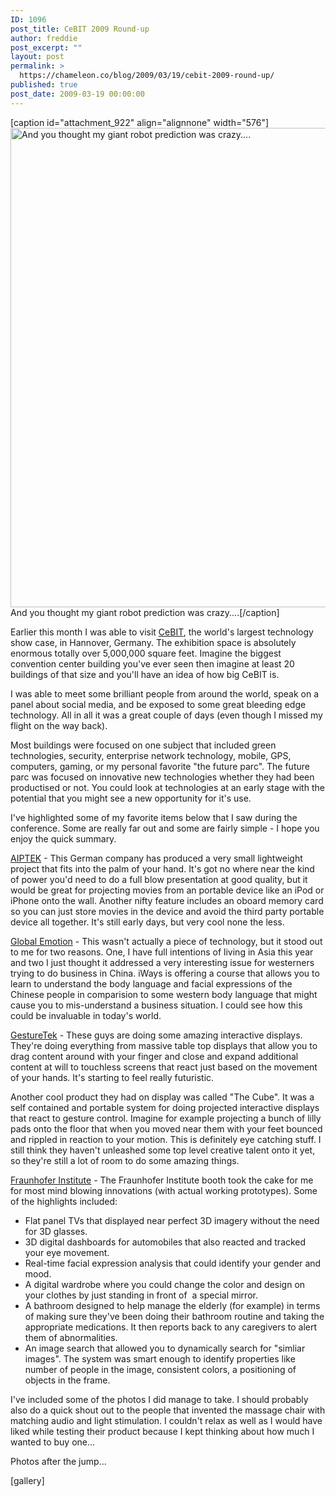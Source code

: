 ```yaml
---
ID: 1096
post_title: CeBIT 2009 Round-up
author: freddie
post_excerpt: ""
layout: post
permalink: >
  https://chameleon.co/blog/2009/03/19/cebit-2009-round-up/
published: true
post_date: 2009-03-19 00:00:00
---
```

[caption id="attachment_922" align="alignnone" width="576"]<img class="size-full wp-image-922" title="Giant freaking robots..." src="https://takemetoyourleader.com/wp-content/uploads/2009/03/6.jpg" alt="And you thought my giant robot prediction was crazy...." width="576" height="767" /> And you thought my giant robot prediction was crazy....[/caption]

Earlier this month I was able to visit <a href="https://en.wikipedia.org/wiki/CeBIT" target="_blank" rel="noopener noreferrer">CeBIT</a>, the world's largest technology show case, in Hannover, Germany. The exhibition space is absolutely enormous totally over 5,000,000 square feet. Imagine the biggest convention center building you've ever seen then imagine at least 20 buildings of that size and you'll have an idea of how big CeBIT is.

I was able to meet some brilliant people from around the world, speak on a panel about social media, and be exposed to some great bleeding edge technology. All in all it was a great couple of days (even though I missed my flight on the way back).

Most buildings were focused on one subject that included green technologies, security, enterprise network technology, mobile, GPS, computers, gaming, or my personal favorite "the future parc". The future parc was focused on innovative new technologies whether they had been productised or not. You could look at technologies at an early stage with the potential that you might see a new opportunity for it's use.

I've highlighted some of my favorite items below that I saw during the conference. Some are really far out and some are fairly simple - I hope you enjoy the quick summary.

<!--more-->

<a href="https://www.aiptek.eu">AIPTEK</a> - This German company has produced a very small lightweight project that fits into the palm of your hand. It's got no where near the kind of power you'd need to do a full blow presentation at good quality, but it would be great for projecting movies from an portable device like an iPod or iPhone onto the wall. Another nifty feature includes an oboard memory card so you can just store movies in the device and avoid the third party portable device all together. It's still early days, but very cool none the less.

<a href="https://www.globalemotion.de" target="_blank" rel="noopener noreferrer">Global Emotion</a> - This wasn't actually a piece of technology, but it stood out to me for two reasons. One, I have full intentions of living in Asia this year and two I just thought it addressed a very interesting issue for westerners trying to do business in China. iWays is offering a course that allows you to learn to understand the body language and facial expressions of the Chinese people in comparision to some western body language that might cause you to mis-understand a business situation. I could see how this could be invaluable in today's world.

<a href="https://www.gesturetek.com">GestureTek</a> - These guys are doing some amazing interactive displays. They're doing everything from massive table top displays that allow you to drag content around with your finger and close and expand additional content at will to touchless screens that react just based on the movement of your hands. It's starting to feel really futuristic.

Another cool product they had on display was called "The Cube". It was a self contained and portable system for doing projected interactive displays that react to gesture control. Imagine for example projecting a bunch of lilly pads onto the floor that when you moved near them with your feet bounced and rippled in reaction to your motion. This is definitely eye catching stuff. I still think they haven't unleashed some top level creative talent onto it yet, so they're still a lot of room to do some amazing things.

<a href="https://www.iis.fraunhofer.de" target="_blank" rel="noopener noreferrer">Fraunhofer Institute</a> - The Fraunhofer Institute booth took the cake for me for most mind blowing innovations (with actual working prototypes). Some of the highlights included:
<ul>
 	<li>Flat panel TVs that displayed near perfect 3D imagery without the need for 3D glasses.</li>
 	<li>3D digital dashboards for automobiles that also reacted and tracked your eye movement.</li>
 	<li>Real-time facial expression analysis that could identify your gender and mood.</li>
 	<li>A digital wardrobe where you could change the color and design on your clothes by just standing in front of  a special mirror.</li>
 	<li>A bathroom designed to help manage the elderly (for example) in terms of making sure they've been doing their bathroom routine and taking the appropriate medications. It then reports back to any caregivers to alert them of abnormalities.</li>
 	<li>An image search that allowed you to dynamically search for "simliar images". The system was smart enough to identify properties like number of people in the image, consistent colors, a positioning of objects in the frame.</li>
</ul>
I've included some of the photos I did manage to take. I should probably also do a quick shout out to the people that invented the massage chair with matching audio and light stimulation. I couldn't relax as well as I would have liked while testing their product because I kept thinking about how much I wanted to buy one...

Photos after the jump...

[gallery]